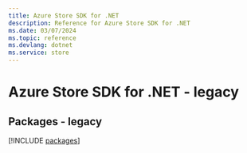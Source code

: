 ```yaml
---
title: Azure Store SDK for .NET
description: Reference for Azure Store SDK for .NET
ms.date: 03/07/2024
ms.topic: reference
ms.devlang: dotnet
ms.service: store
---
```

# Azure Store SDK for .NET - legacy
## Packages - legacy
[!INCLUDE [packages](store-index.md)]